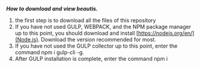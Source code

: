 ***How to download and view beautis.***


1. the first step is to download all the files of this repository
2. If you have not used GULP, WEBPACK, and the NPM package manager up to this point, you should download and install [https://nodejs.org/en/](Node.js).
Download the version recommended for most.
3. If you have not used the GULP collector up to this point, enter the command npm i gulp-cli -g.
4. After GULP installation is complete, enter the command npm i
